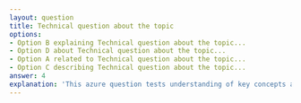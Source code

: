 ```yaml
---
layout: question
title: Technical question about the topic
options:
- Option B explaining Technical question about the topic...
- Option D about Technical question about the topic...
- Option A related to Technical question about the topic...
- Option C describing Technical question about the topic...
answer: 4
explanation: 'This azure question tests understanding of key concepts and best practices.'
---
```


